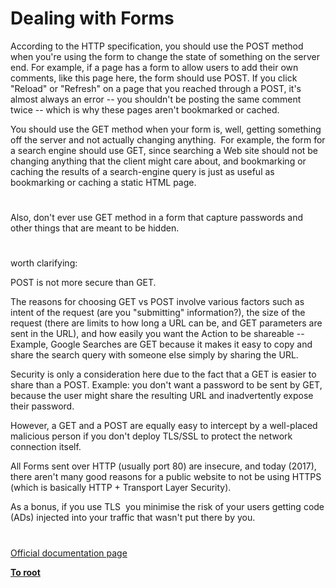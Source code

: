 # Dealing with Forms





According to the HTTP specification, you should use the POST method when you&apos;re using the form to change the state of something on the server end. For example, if a page has a form to allow users to add their own comments, like this page here, the form should use POST. If you click &quot;Reload&quot; or &quot;Refresh&quot; on a page that you reached through a POST, it&apos;s almost always an error -- you shouldn&apos;t be posting the same comment twice -- which is why these pages aren&apos;t bookmarked or cached.

You should use the GET method when your form is, well, getting something off the server and not actually changing anything.&#xA0; For example, the form for a search engine should use GET, since searching a Web site should not be changing anything that the client might care about, and bookmarking or caching the results of a search-engine query is just as useful as bookmarking or caching a static HTML page.

  

#



Also, don&apos;t ever use GET method in a form that capture passwords and other things that are meant to be hidden.

  

#



worth clarifying: 

POST is not more secure than GET. 

The reasons for choosing GET vs POST involve various factors such as intent of the request (are you &quot;submitting&quot; information?), the size of the request (there are limits to how long a URL can be, and GET parameters are sent in the URL), and how easily you want the Action to be shareable -- Example, Google Searches are GET because it makes it easy to copy and share the search query with someone else simply by sharing the URL. 

Security is only a consideration here due to the fact that a GET is easier to share than a POST. Example: you don&apos;t want a password to be sent by GET, because the user might share the resulting URL and inadvertently expose their password.

However, a GET and a POST are equally easy to intercept by a well-placed malicious person if you don&apos;t deploy TLS/SSL to protect the network connection itself. 

All Forms sent over HTTP (usually port 80) are insecure, and today (2017), there aren&apos;t many good reasons for a public website to not be using HTTPS (which is basically HTTP + Transport Layer Security). 

As a bonus, if you use TLS&#xA0; you minimise the risk of your users getting code (ADs) injected into your traffic that wasn&apos;t put there by you.

  

#

[Official documentation page](https://www.php.net/manual/en/tutorial.forms.php)

**[To root](/README.md)**